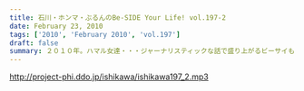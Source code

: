 ```yaml
---
title: 石川・ホンマ・ぶるんのBe-SIDE Your Life! vol.197-2
date: February 23, 2010
tags: ['2010', 'February 2010', 'vol.197']
draft: false
summary: ２０１０年。ハマル女達・・・ジャーナリスティックな話で盛り上がるビーサイも２００回までのカウントダウン体勢にっ！NAMAE
---
```


http://project-phi.ddo.jp/ishikawa/ishikawa197_2.mp3